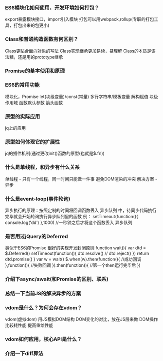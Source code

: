 ### ES6模块化如何使用，开发环境如何打包？

export暴露模块接口，import引入模块
打包可以用webpack,rollup(专职的打包工具，打包出来的包更小)



### Class和普通构造函数有何区别？

Class更贴合面向对象的写法
Class实现继承更加易读，易理解
Class的本质是语法糖，还是用的prototype继承



### Promise的基本使用和原理





### ES6的常用功能

模块化，Promise
let(块级变量)/const(常量)
多行字符串/模板变量
解构赋值
块级作用域
函数默认参数
箭头函数



### 原型的实际应用

jq上的应用



### 原型如何体现它的扩展性

jq的插件机制(通过更改init()函数的原型(也就是$.fn))



### 什么是单线程，和异步有什么关系

单线程 - 只有一个线程，同一时间只能做一件事
避免DOM渲染的冲突
解决方案 - 异步



### 什么是event-loop(事件轮询)

异步执行的原理：按照定制的时间将回调函数丢入 异步队列 中，待同步代码执行完毕就会开始轮询执行异步队列里的函数
例：
setTimeout(function(){
    console.log('dd')
},1000)         //一秒钟之后才将这个函数丢入 异步队列



### 是否用过jQuery的Deferred

类似于ES6的Promise
很好的实现开发封闭原则
function wait(){
    var dtd = $.Deferred()
    setTimeout(function(){
        dtd.resolve()
        // dtd.reject()
    })
    return dtd.promise()
}
var w = wait()
$.when(w).then(function(){
    //成功回调
},function(){
    //失败回调
}).then(function(){
    //第一个then运行完毕后
})




### 介绍下async/await(和Promise的区别、联系)








### 总结一下当前JS的解决异步的方案








### vdom是什么？为何会存在vdom？

vdom(虚拟dom)
用JS模拟DOM结构
DOM变化的对比，放在JS层来做
DOM操作比较耗性能
提高重绘性能







### vdom如何应用，核心API是什么？









### 介绍一下diff算法

















